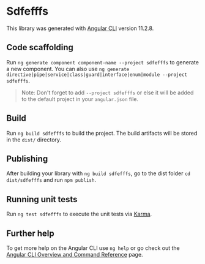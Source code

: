 # Sdfefffs

This library was generated with [Angular CLI](https://github.com/angular/angular-cli) version 11.2.8.

## Code scaffolding

Run `ng generate component component-name --project sdfefffs` to generate a new component. You can also use `ng generate directive|pipe|service|class|guard|interface|enum|module --project sdfefffs`.
> Note: Don't forget to add `--project sdfefffs` or else it will be added to the default project in your `angular.json` file. 

## Build

Run `ng build sdfefffs` to build the project. The build artifacts will be stored in the `dist/` directory.

## Publishing

After building your library with `ng build sdfefffs`, go to the dist folder `cd dist/sdfefffs` and run `npm publish`.

## Running unit tests

Run `ng test sdfefffs` to execute the unit tests via [Karma](https://karma-runner.github.io).

## Further help

To get more help on the Angular CLI use `ng help` or go check out the [Angular CLI Overview and Command Reference](https://angular.io/cli) page.
